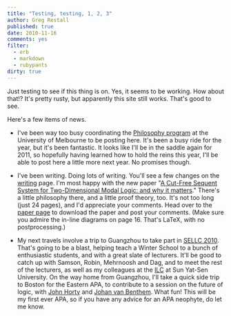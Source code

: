 ```yaml
---
title: "Testing, testing, 1, 2, 3"
author: Greg Restall
published: true
date: 2010-11-16 
comments: yes
filter:
  - erb
  - markdown
  - rubypants
dirty: true
---
```

Just testing to see if this thing is on.  Yes, it seems to be working.  How about that!? It's pretty rusty, but apparently this site still works. That's good to see.

<!--more-->

Here's a few items of news.

* I've been way too busy coordinating the [Philosophy program](http://www.philosophy.unimelb.edu.au/) at the University of Melbourne to be posting here. It's been a busy ride for the year, but it's been fantastic. It looks like I'll be in the saddle again for 2011, so hopefully having learned how to hold the reins this year, I'll be able to post here a little more next year.  No promises though.

* I've been writing. Doing lots of writing.  You'll see a few changes on the [writing](http://consequently.org/writing) page. I'm most happy with the new paper "[A Cut-Free Sequent System for Two-Dimensional Modal Logic: and why it matters](http://consequently.org/writing/cfss2dml/)." There's a little philosophy there, and a little proof theory, too. It's not too long (just 24 pages), and I'd appreciate your comments. Head over to the [paper page](http://consequently.org/writing/cfss2dml/) to download the paper and post your comments.  (Make sure you admire the in-line diagrams on page 16. That's LaTeX, with no postprocessing.)

* My next travels involve a trip to Guangzhou to take part in <span class="caps">[SELLC 2010](http://www.math.helsinki.fi/logic/sellc-2010/)</span>. That's going to be a blast, helping teach a Winter School to a bunch of enthusiastic students, and with a great slate of lecturers. It'll be good to catch up with Samson, Robin, Mehrnoosh and Dag, and to meet the rest of the lecturers, as well as my colleagues at the <span class="caps">[ILC](http://logic.sysu.edu.cn/english/Index.asp)</span> at Sun Yat-Sen University.  On the way home from Guangzhou, I'll take a quick side trip to Boston for the Eastern <span class="caps">APA</span>, to contribute to a session on the future of logic, with [John Horty](http://www.umiacs.umd.edu/~horty/) and [Johan van Benthem](http://staff.science.uva.nl/~johan/).  What fun!  This will be my first ever <span class="caps">APA</span>, so if you have any advice for an <span class="caps">APA</span> neophyte, do let me know.